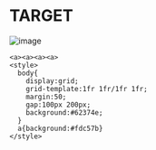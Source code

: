 # TARGET

![image](https://github.com/gaschneider/cssbattle/assets/16023844/247e224e-f41c-4761-9667-1da89e45fc00)

```
<a><a><a><a>
<style>
  body{
    display:grid;
    grid-template:1fr 1fr/1fr 1fr;
    margin:50;
    gap:100px 200px;
    background:#62374e;
  }
  a{background:#fdc57b}
</style>
```

